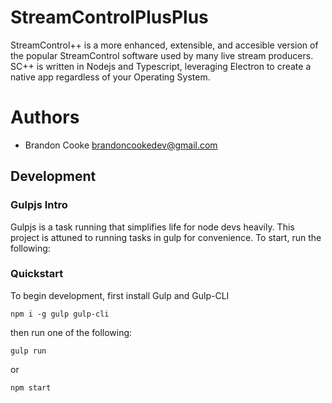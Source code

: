 # StreamControlPlusPlus
StreamControl++ is a more enhanced, extensible, and accesible version of the popular StreamControl software used by many live stream producers. SC++ is written in Nodejs and Typescript, leveraging Electron to create a native app regardless of your Operating System.

# Authors
* Brandon Cooke <brandoncookedev@gmail.com>

## Development

### Gulpjs Intro
Gulpjs is a task running that simplifies life for node devs heavily. This project is attuned 
to running tasks in gulp for convenience. To start, run the following:

### Quickstart
To begin development, first install Gulp and Gulp-CLI
```
npm i -g gulp gulp-cli
```
then run one of the following:
```
gulp run
```
or
```
npm start
```